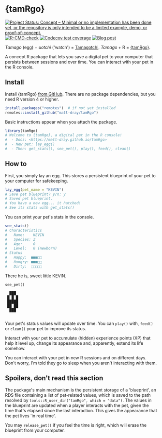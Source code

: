 
# {tamRgo}

<!-- badges: start -->
[![Project Status: Concept – Minimal or no implementation has been done yet, or the repository is only intended to be a limited example, demo, or proof-of-concept.](https://www.repostatus.org/badges/latest/concept.svg)](https://www.repostatus.org/#concept)
[![R-CMD-check](https://github.com/matt-dray/tamRgo/workflows/R-CMD-check/badge.svg)](https://github.com/matt-dray/tamRgo/actions)
[![Codecov test coverage](https://codecov.io/gh/matt-dray/tamRgo/branch/main/graph/badge.svg)](https://app.codecov.io/gh/matt-dray/tamRgo?branch=main)
[![Blog post](https://img.shields.io/badge/rostrum.blog-post_4-008900?labelColor=000000&logo=data%3Aimage%2Fgif%3Bbase64%2CR0lGODlhEAAQAPEAAAAAABWCBAAAAAAAACH5BAlkAAIAIf8LTkVUU0NBUEUyLjADAQAAACwAAAAAEAAQAAAC55QkISIiEoQQQgghRBBCiCAIgiAIgiAIQiAIgSAIgiAIQiAIgRAEQiAQBAQCgUAQEAQEgYAgIAgIBAKBQBAQCAKBQEAgCAgEAoFAIAgEBAKBIBAQCAQCgUAgEAgCgUBAICAgICAgIBAgEBAgEBAgEBAgECAgICAgECAQIBAQIBAgECAgICAgICAgECAQECAQICAgICAgICAgEBAgEBAgEBAgICAgICAgECAQIBAQIBAgECAgICAgIBAgECAQECAQIBAgICAgIBAgIBAgEBAgECAgECAgICAgICAgECAgECAgQIAAAQIKAAAh%2BQQJZAACACwAAAAAEAAQAAAC55QkIiESIoQQQgghhAhCBCEIgiAIgiAIQiAIgSAIgiAIQiAIgRAEQiAQBAQCgUAQEAQEgYAgIAgIBAKBQBAQCAKBQEAgCAgEAoFAIAgEBAKBIBAQCAQCgUAgEAgCgUBAICAgICAgIBAgEBAgEBAgEBAgECAgICAgECAQIBAQIBAgECAgICAgICAgECAQECAQICAgICAgICAgEBAgEBAgEBAgICAgICAgECAQIBAQIBAgECAgICAgIBAgECAQECAQIBAgICAgIBAgIBAgEBAgECAgECAgICAgICAgECAgECAgQIAAAQIKAAA7)](https://www.rostrum.blog/tags/tamRgo/)
<!-- badges: end -->

_Tamago_ (egg) + _uotchi_ ('watch') = [Tamagotchi](https://en.wikipedia.org/wiki/Tamagotchi). _Tamago_ + R = [{tamRgo}](https://github.com/matt-dray/tamRgo).

A concept R package that lets you save a digital pet to your computer that persists between sessions and over time. You can interact with your pet in the R console.

## Install

Install {tamRgo} [from GitHub](https://www.github.com/matt-dray/tamRgo). There are no package dependencies, but you need R version 4 or higher.

``` r
install.packages("remotes")  # if not yet installed
remotes::install_github("matt-dray/tamRgo")
```

Basic instructions appear when you attach the package.

``` r
library(tamRgo)
# Welcome to {tamRgo}, a digital pet in the R console!
#  - Docs: <https://matt-dray.github.io/tamRgo>
#  - New pet: lay_egg()
#  - Then: get_stats(), see_pet(), play(), feed(), clean()
```

## How to

First, you simply lay an egg. This stores a persistent blueprint of your pet to your computer for safekeeping.

``` r
lay_egg(pet_name = "KEVIN")
# Save pet blueprint? y/n: y
# Saved pet blueprint.
# You have a new egg... it hatched!
# See its stats with get_stats()
```

You can print your pet's stats in the console.

``` r
see_stats()
# Characteristics
#   Name:    KEVIN
#   Species: Z
#   Age:     0
#   Level:   0 (newborn)
# Status
#   Happy:  ■■■□□ 
#   Hungry: ■■■□□
#   Dirty:  □□□□□
```

There he is, sweet little KEVIN.

```
see_pet()
       
  ███  
 █ █ █ 
 █████ 
 ██ ██ 
  ███  
       
```

Your pet's status values will update over time. You can `play()` with, `feed()` or `clean()` your pet to improve its status. 

Interact with your pet to accumulate (hidden) experience points (XP) that help it level up, change its appearance and, apparently, extend its life somehow.

You can interact with your pet in new R sessions and on different days. Don't worry, I'm told they go to sleep when you aren't interacting with them.

## Spoilers, don't read this section

The package's main mechanism is the persistent storage of a 'blueprint', an RDS file containing a list of pet-related values, which is saved to the path resolved by `tools::R_user_dir("tamRgo", which = "data")`. The values in the blueprint are updated when a player interacts with the pet, given the time that's elapsed since the last interaction. This gives the appearance that the pet lives 'in real time'.

You may `release_pet()` if you feel the time is right, which will erase the blueprint from your computer.
